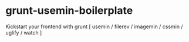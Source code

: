 # grunt-usemin-boilerplate
Kickstart your frontend with grunt [ usemin / filerev / imagemin / cssmin / uglify / watch ]
